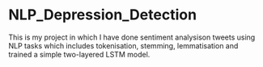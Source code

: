 # NLP_Depression_Detection
This is my project in which I have done sentiment analysison tweets using NLP tasks which includes tokenisation, stemming, lemmatisation and trained a simple two-layered LSTM model.
